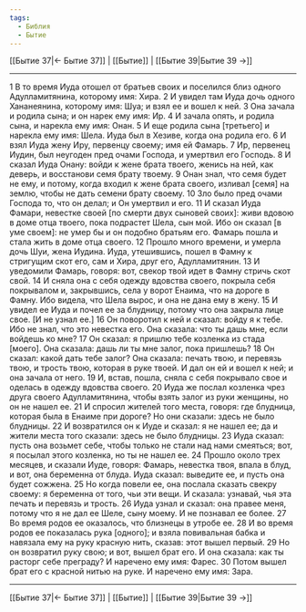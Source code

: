 ```yaml
---
tags:
  - Библия
  - Бытие
---
```

[[Бытие 37|← Бытие 37]] | [[Бытие]] | [[Бытие 39|Бытие 39 →]]

---
1 В то время Иуда отошел от братьев своих и поселился близ одного Адулламитянина, которому имя: Хира.
2 И увидел там Иуда дочь одного Хананеянина, которому имя: Шуа; и взял ее и вошел к ней.
3 Она зачала и родила сына; и он нарек ему имя: Ир.
4 И зачала опять, и родила сына, и нарекла ему имя: Онан.
5 И еще родила сына [третьего] и нарекла ему имя: Шела. Иуда был в Хезиве, когда она родила его.
6 И взял Иуда жену Иру, первенцу своему; имя ей Фамарь.
7 Ир, первенец Иудин, был неугоден пред очами Господа, и умертвил его Господь.
8 И сказал Иуда Онану: войди к жене брата твоего, женись на ней, как деверь, и восстанови семя брату твоему.
9 Онан знал, что семя будет не ему, и потому, когда входил к жене брата своего, изливал [семя] на землю, чтобы не дать семени брату своему.
10 Зло было пред очами Господа то, что он делал; и Он умертвил и его.
11 И сказал Иуда Фамари, невестке своей [по смерти двух сыновей своих]: живи вдовою в доме отца твоего, пока подрастет Шела, сын мой. Ибо он сказал [в уме своем]: не умер бы и он подобно братьям его. Фамарь пошла и стала жить в доме отца своего.
12 Прошло много времени, и умерла дочь Шуи, жена Иудина. Иуда, утешившись, пошел в Фамну к стригущим скот его, сам и Хира, друг его, Адулламитянин.
13 И уведомили Фамарь, говоря: вот, свекор твой идет в Фамну стричь скот свой.
14 И сняла она с себя одежду вдовства своего, покрыла себя покрывалом и, закрывшись, села у ворот Енаима, что на дороге в Фамну. Ибо видела, что Шела вырос, и она не дана ему в жену.
15 И увидел ее Иуда и почел ее за блудницу, потому что она закрыла лице свое. [И не узнал ее.]
16 Он поворотил к ней и сказал: войду я к тебе. Ибо не знал, что это невестка его. Она сказала: что ты дашь мне, если войдешь ко мне?
17 Он сказал: я пришлю тебе козленка из стада [моего]. Она сказала: дашь ли ты мне залог, пока пришлешь?
18 Он сказал: какой дать тебе залог? Она сказала: печать твою, и перевязь твою, и трость твою, которая в руке твоей. И дал он ей и вошел к ней; и она зачала от него.
19 И, встав, пошла, сняла с себя покрывало свое и оделась в одежду вдовства своего.
20 Иуда же послал козленка чрез друга своего Адулламитянина, чтобы взять залог из руки женщины, но он не нашел ее.
21 И спросил жителей того места, говоря: где блудница, которая была в Енаиме при дороге? Но они сказали: здесь не было блудницы.
22 И возвратился он к Иуде и сказал: я не нашел ее; да и жители места того сказали: здесь не было блудницы.
23 Иуда сказал: пусть она возьмет себе, чтобы только не стали над нами смеяться; вот, я посылал этого козленка, но ты не нашел ее.
24 Прошло около трех месяцев, и сказали Иуде, говоря: Фамарь, невестка твоя, впала в блуд, и вот, она беременна от блуда. Иуда сказал: выведите ее, и пусть она будет сожжена.
25 Но когда повели ее, она послала сказать свекру своему: я беременна от того, чьи эти вещи. И сказала: узнавай, чья эта печать и перевязь и трость.
26 Иуда узнал и сказал: она правее меня, потому что я не дал ее Шеле, сыну моему. И не познавал ее более.
27 Во время родов ее оказалось, что близнецы в утробе ее.
28 И во время родов ее показалась рука [одного]; и взяла повивальная бабка и навязала ему на руку красную нить, сказав: этот вышел первый.
29 Но он возвратил руку свою; и вот, вышел брат его. И она сказала: как ты расторг себе преграду? И наречено ему имя: Фарес.
30 Потом вышел брат его с красной нитью на руке. И наречено ему имя: Зара.

---
[[Бытие 37|← Бытие 37]] | [[Бытие]] | [[Бытие 39|Бытие 39 →]]